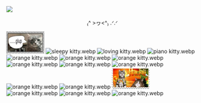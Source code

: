 ![](https://komarev.com/ghpvc/?username=WAMHI&color=fc8116)

<p align="center">
₍^ >ヮ<^₎ .ᐟ.ᐟ

![tumblr_e324f48e407d0fd54656cd36198f7ead_0455504c_100.png](tumblr_e324f48e407d0fd54656cd36198f7ead_0455504c_100.png)
![sleepy kitty.webp](https://raw.githubusercontent.com/WAMHI/WAMHI/refs/heads/main/sleepy%20kitty.webp)
![loving kitty.webp](https://raw.githubusercontent.com/WAMHI/WAMHI/refs/heads/main/cats%20loving.webp)
![piano kitty.webp](https://raw.githubusercontent.com/WAMHI/WAMHI/refs/heads/main/piano%20cat.webp)
![orange kitty.webp](https://raw.githubusercontent.com/WAMHI/WAMHI/refs/heads/main/orange.webp)
![orange kitty.webp](https://raw.githubusercontent.com/WAMHI/WAMHI/refs/heads/main/kittienss.webp)
![orange kitty.webp](https://raw.githubusercontent.com/WAMHI/WAMHI/refs/heads/main/lol%20cat.webp)
![orange kitty.webp](https://raw.githubusercontent.com/WAMHI/WAMHI/refs/heads/main/hachi%20chika.webp)
![orange kitty.webp](https://raw.githubusercontent.com/WAMHI/WAMHI/refs/heads/main/chewwwing.webp)
![orange kitty.webp](https://raw.githubusercontent.com/WAMHI/WAMHI/refs/heads/main/cutie%20baby.webp)
![orange kitty.webp](https://raw.githubusercontent.com/WAMHI/WAMHI/refs/heads/main/sleeeeeps.webp)
![orange kitty.webp](https://raw.githubusercontent.com/WAMHI/WAMHI/refs/heads/main/mrrorw.webp)
![orange kitty.webp](hawaii.png)
![orange kitty.webp](https://raw.githubusercontent.com/WAMHI/WAMHI/refs/heads/main/smellin.webp)
![orange kitty.webp](https://raw.githubusercontent.com/WAMHI/WAMHI/refs/heads/main/baby%20kitten.webp)
![orange kitty.webp](https://raw.githubusercontent.com/WAMHI/WAMHI/refs/heads/main/puter.webp)
